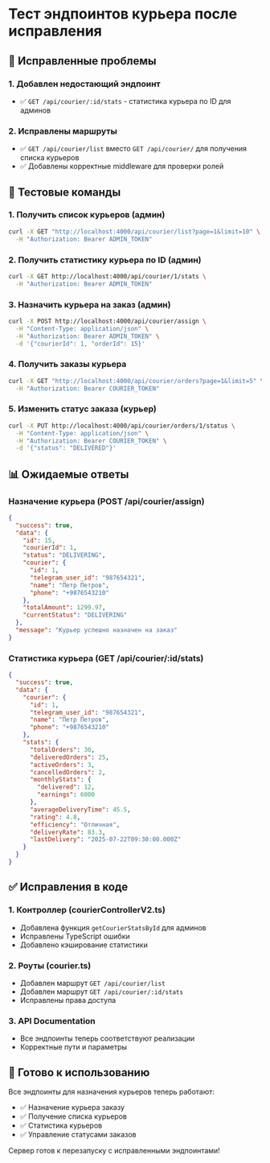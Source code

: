 # Тест эндпоинтов курьера после исправления

## 🔧 Исправленные проблемы

### 1. Добавлен недостающий эндпоинт
- ✅ `GET /api/courier/:id/stats` - статистика курьера по ID для админов

### 2. Исправлены маршруты
- ✅ `GET /api/courier/list` вместо `GET /api/courier/` для получения списка курьеров
- ✅ Добавлены корректные middleware для проверки ролей

## 🧪 Тестовые команды

### 1. Получить список курьеров (админ)
```bash
curl -X GET "http://localhost:4000/api/courier/list?page=1&limit=10" \
  -H "Authorization: Bearer ADMIN_TOKEN"
```

### 2. Получить статистику курьера по ID (админ)
```bash
curl -X GET http://localhost:4000/api/courier/1/stats \
  -H "Authorization: Bearer ADMIN_TOKEN"
```

### 3. Назначить курьера на заказ (админ)
```bash
curl -X POST http://localhost:4000/api/courier/assign \
  -H "Content-Type: application/json" \
  -H "Authorization: Bearer ADMIN_TOKEN" \
  -d '{"courierId": 1, "orderId": 15}'
```

### 4. Получить заказы курьера
```bash
curl -X GET "http://localhost:4000/api/courier/orders?page=1&limit=5" \
  -H "Authorization: Bearer COURIER_TOKEN"
```

### 5. Изменить статус заказа (курьер)
```bash
curl -X PUT http://localhost:4000/api/courier/orders/1/status \
  -H "Content-Type: application/json" \
  -H "Authorization: Bearer COURIER_TOKEN" \
  -d '{"status": "DELIVERED"}'
```

## 📊 Ожидаемые ответы

### Назначение курьера (POST /api/courier/assign)
```json
{
  "success": true,
  "data": {
    "id": 15,
    "courierId": 1,
    "status": "DELIVERING",
    "courier": {
      "id": 1,
      "telegram_user_id": "987654321",
      "name": "Петр Петров",
      "phone": "+9876543210"
    },
    "totalAmount": 1299.97,
    "currentStatus": "DELIVERING"
  },
  "message": "Курьер успешно назначен на заказ"
}
```

### Статистика курьера (GET /api/courier/:id/stats)
```json
{
  "success": true,
  "data": {
    "courier": {
      "id": 1,
      "telegram_user_id": "987654321",
      "name": "Петр Петров",
      "phone": "+9876543210"
    },
    "stats": {
      "totalOrders": 30,
      "deliveredOrders": 25,
      "activeOrders": 3,
      "cancelledOrders": 2,
      "monthlyStats": {
        "delivered": 12,
        "earnings": 6000
      },
      "averageDeliveryTime": 45.5,
      "rating": 4.8,
      "efficiency": "Отличная",
      "deliveryRate": 83.3,
      "lastDelivery": "2025-07-22T09:30:00.000Z"
    }
  }
}
```

## ✅ Исправления в коде

### 1. Контроллер (courierControllerV2.ts)
- Добавлена функция `getCourierStatsById` для админов
- Исправлены TypeScript ошибки
- Добавлено кэширование статистики

### 2. Роуты (courier.ts)
- Добавлен маршрут `GET /api/courier/list` 
- Добавлен маршрут `GET /api/courier/:id/stats`
- Исправлены права доступа

### 3. API Documentation
- Все эндпоинты теперь соответствуют реализации
- Корректные пути и параметры

## 🚀 Готово к использованию

Все эндпоинты для назначения курьеров теперь работают:
- ✅ Назначение курьера заказу
- ✅ Получение списка курьеров
- ✅ Статистика курьеров
- ✅ Управление статусами заказов

Сервер готов к перезапуску с исправленными эндпоинтами!
